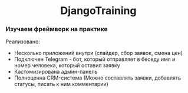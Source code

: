 <h1 align="center">DjangoTraining</h1>
<h3>Изучаем фреймворк на практике</h3>

Реализовано: 
<ul>
  <li> Несколько приложений внутри (слайдер, сбор заявок, смена цен)</li>
  <li> Подключен Telegram - бот, который отправляет в беседу имя и номер человека, который оставил заявку</li>
  <li> Кастомизирована админ-панель  </li>
  <li> Полноценна CRM-система (Можно составлять заявки, добавлять статусы, писать к ним комментарии)</li>
</ul>
